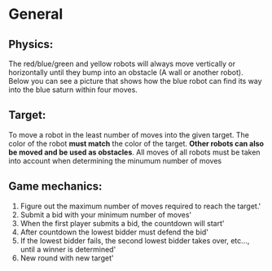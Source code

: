 # **General**

## Physics: 

The red/blue/green and yellow robots will always move vertically 
or horizontally until they bump into an obstacle (A wall or another robot).
Below you can see a picture that shows how the blue robot can find its way into the blue saturn within four moves.

## Target:

To move a robot in the least number of moves into the given target.
The color of the robot **must match** the color of the target.
**Other robots can also be moved and be used as obstacles**.
All moves of all robots must be taken into account when determining the minumum number of moves

## Game mechanics:

1) Figure out the maximum number of moves required to reach the target.'
2) Submit a bid with your minimum number of moves'
3) When the first player submits a bid, the countdown will start'
4) After countdown the lowest bidder must defend the bid'
5) If the lowest bidder fails, the second lowest bidder takes over, etc..., until a winner is determined'
6) New round with new target'


